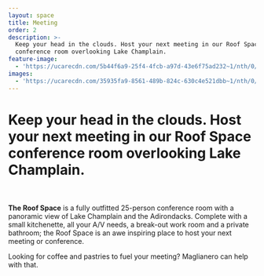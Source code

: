 ```yaml
---
layout: space
title: Meeting
order: 2
description: >-
  Keep your head in the clouds. Host your next meeting in our Roof Space
  conference room overlooking Lake Champlain.
feature-image:
  - 'https://ucarecdn.com/5b44f6a9-25f4-4fcb-a97d-43e6f75ad232~1/nth/0/'
images:
  - 'https://ucarecdn.com/35935fa9-8561-489b-824c-630c4e521dbb~1/nth/0/'
---
```

# Keep your head in the clouds. Host your next meeting in our Roof Space conference room overlooking Lake Champlain.

\
\
**The Roof Space** is a fully outfitted 25-person conference room with a panoramic view of Lake Champlain and the Adirondacks. Complete with a small kitchenette, all your A/V needs, a break-out work room and a private bathroom; the Roof Space is an awe inspiring place to host your next meeting or conference. 

Looking for coffee and pastries to fuel your meeting? Maglianero can help with that.
